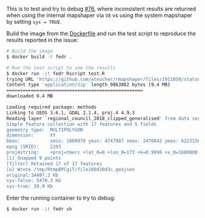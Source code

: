 This is to test and try to debug [#76](https://github.com/ateucher/rmapshaper/issues/76), 
where inconsistent results are returned when using the internal mapshaper via 
`V8` vs using the system mapshaper by setting `sys = TRUE`.

Build the image from the [Dockerfile](Dockerfile) and run the test script to reproduce the 
results reported in the issue:
```sh
# Build the image
$ docker build -t fedr .

# Run the test script to see the results
$ docker run -it fedr Rscript test.R
trying URL 'https://github.com/ateucher/rmapshaper/files/1911058/statsnzregional-council-2018-clipped-generalised-GPKG.zip'
Content type 'application/zip' length 9863882 bytes (9.4 MB)
==================================================
downloaded 9.4 MB

Loading required package: methods
Linking to GEOS 3.6.1, GDAL 2.1.4, proj.4 4.9.3
Reading layer `regional_council_2018_clipped_generalised' from data source `/regional-council-2018-clipped-generalised.gpkg' using driver `GPKG'
Simple feature collection with 17 features and 5 fields
geometry type:  MULTIPOLYGON
dimension:      XY
bbox:           xmin: 1089970 ymin: 4747987 xmax: 2470042 ymax: 6223156
epsg (SRID):    2193
proj4string:    +proj=tmerc +lat_0=0 +lon_0=173 +k=0.9996 +x_0=1600000 +y_0=10000000 +ellps=GRS80 +towgs84=0,0,0,0,0,0,0 +units=m +no_defs
[i] Snapped 9 points
[filter] Retained 17 of 17 features
[o] Wrote /tmp/Rtmp8PCgiT/file160d20d3c.geojson
original:14407.2 Kb
sys-false: 5470.3 Kb
sys-true: 39.9 Kb
```

Enter the running container to try to debug:
```sh
$ docker run -it fedr sh
```